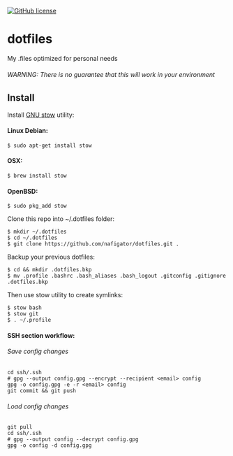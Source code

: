 [![GitHub license][License img]][License src]

# dotfiles

My .files optimized for personal needs
###### WARNING: There is no guarantee that this will work in your environment

## Install

Install [GNU stow] utility:
#### Linux Debian:

    $ sudo apt-get install stow

#### OSX:

    $ brew install stow

#### OpenBSD:

    $ sudo pkg_add stow

Clone this repo into ~/.dotfiles folder:

    $ mkdir ~/.dotfiles
    $ cd ~/.dotfiles
    $ git clone https://github.com/nafigator/dotfiles.git .

Backup your previous dotfiles:

    $ cd && mkdir .dotfiles.bkp
    $ mv .profile .bashrc .bash_aliases .bash_logout .gitconfig .gitignore .dotfiles.bkp

Then use stow utility to create symlinks:

    $ stow bash
    $ stow git
    $ . ~/.profile

  [GNU stow]: https://www.gnu.org/software/stow
  [License img]: https://img.shields.io/badge/license-MIT-brightgreen.svg
  [License src]: https://tldrlegal.com/license/mit-license

#### SSH section workflow:
###### Save config changes

    cd ssh/.ssh
    # gpg --output config.gpg --encrypt --recipient <email> config
    gpg -o config.gpg -e -r <email> config
    git commit && git push

###### Load config changes

    git pull
    cd ssh/.ssh
    # gpg --output config --decrypt config.gpg
    gpg -o config -d config.gpg
